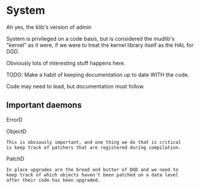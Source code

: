 # System

Ah yes, the klib's version of admin

System is privileged on a code basis, but is considered the mudlib's
"kernel" as it were, if we were to treat the kernel library itself as the
HAL for DGD.

Obviously lots of interesting stuff happens here.

TODO: Make a habit of keeping documentation up to date WITH the code.

Code may need to lead, but documentation must follow.

## Important daemons

ErrorD

ObjectD

	This is obviously important, and one thing we do that is critical
	is keep track of patchers that are registered during compilation.

PatchD

	In place upgrades are the bread and butter of DGD and we need to
	keep track of which objects haven't been patched on a data level
	after their code has been upgraded.
